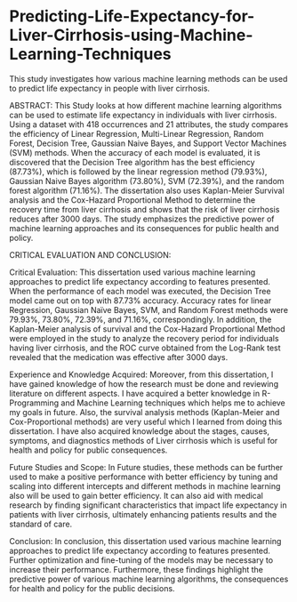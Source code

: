 # Predicting-Life-Expectancy-for-Liver-Cirrhosis-using-Machine-Learning-Techniques
This study investigates how various machine learning methods can be used to predict life expectancy in people with liver cirrhosis.

ABSTRACT:
This Study looks at how different machine learning algorithms can be used to estimate life expectancy in individuals with liver cirrhosis. Using a dataset with 418 occurrences and 21 attributes, the study compares the efficiency of Linear Regression, Multi-Linear Regression, Random Forest, Decision Tree, Gaussian Naive Bayes, and Support Vector Machines (SVM) methods. When the accuracy of each model is evaluated, it is discovered that the Decision Tree algorithm has the best efficiency (87.73%), which is followed by the linear regression method (79.93%), Gaussian Naive Bayes algorithm (73.80%), SVM (72.39%), and the random forest algorithm (71.16%). The dissertation also uses Kaplan-Meier Survival analysis and the Cox-Hazard Proportional Method to determine the recovery time from liver cirrhosis and shows that the risk of liver cirrhosis reduces after 3000 days. The study emphasizes the predictive power of machine learning approaches and its consequences for public health and policy.

CRITICAL EVALUATION AND CONCLUSION:

Critical Evaluation:
This dissertation used various machine learning approaches to predict life expectancy according to features presented. When the performance of each model was executed, the Decision Tree model came out on top with 87.73% accuracy. Accuracy rates for linear Regression, Gaussian Naïve Bayes, SVM, and Random Forest methods were 79.93%, 73.80%, 72.39%, and 71.16%, correspondingly. In addition, the Kaplan-Meier analysis of survival and the Cox-Hazard Proportional Method were employed in the study to analyze the recovery period for individuals having liver cirrhosis, and the ROC curve obtained from the Log-Rank test revealed that the medication was effective after 3000 days. 

Experience and Knowledge Acquired:
Moreover, from this dissertation, I have gained knowledge of how the research must be done and reviewing literature on different aspects. I have acquired a better knowledge in R-Programming and Machine Learning techniques which helps me to achieve my goals in future. Also, the survival analysis methods (Kaplan-Meier and Cox-Proportional methods) are very useful which I learned from doing this dissertation. I have also acquired knowledge about the stages, causes, symptoms, and diagnostics methods of Liver cirrhosis which is useful for health and policy for public consequences.

Future Studies and Scope:
In Future studies, these methods can be further used to make a positive performance with better efficiency by tuning and scaling into different intercepts and different methods in machine learning also will be used to gain better efficiency. It can also aid with medical research by finding significant characteristics that impact life expectancy in patients with liver cirrhosis, ultimately enhancing patients results and the standard of care.

Conclusion:
In conclusion, this dissertation used various machine learning approaches to predict life expectancy according to features presented. Further optimization and fine-tuning of the models may be necessary to increase their performance. Furthermore, these findings highlight the predictive power of various machine learning algorithms, the consequences for health and policy for the public decisions.

